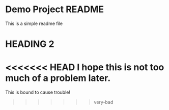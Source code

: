 # Demo Project README

This is a simple readme file

# HEADING 2

<<<<<<< HEAD
I hope this is not too much of a problem later.
=======
This is bound to cause trouble!
>>>>>>> very-bad
